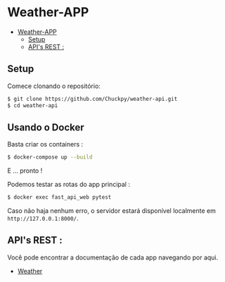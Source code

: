 # Weather-APP

- [Weather-APP](#weather-app)
  - [Setup](#setup)
  - [API's REST :](#apis-rest)

## Setup

Comece clonando o repositório:

```sh
$ git clone https://github.com/Chuckpy/weather-api.git  
$ cd weather-api
```

## Usando o Docker

Basta criar os containers :

```sh
$ docker-compose up --build
```

E ... pronto !

Podemos testar as rotas do app principal :

```sh
$ docker exec fast_api_web pytest
```

Caso não haja nenhum erro, o servidor estará disponível localmente em `http://127.0.0.1:8000/`.

## API's REST :

Você pode encontrar a documentação de cada app navegando por aqui.

- [Weather](docs/weather.md)
  